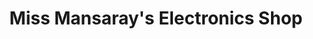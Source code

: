 ---
title: "Miss Mansaray's Electronics Shop"
url: /freetown/miss-mansarays-electronics-shop/
shop: electronics
---